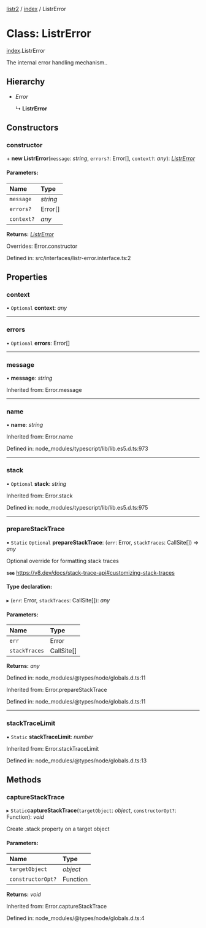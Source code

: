 [listr2](../README.md) / [index](../modules/index.md) / ListrError

# Class: ListrError

[index](../modules/index.md).ListrError

The internal error handling mechanism..

## Hierarchy

* *Error*

  ↳ **ListrError**

## Constructors

### constructor

\+ **new ListrError**(`message`: *string*, `errors?`: Error[], `context?`: *any*): [*ListrError*](index.listrerror.md)

#### Parameters:

| Name | Type |
| :------ | :------ |
| `message` | *string* |
| `errors?` | Error[] |
| `context?` | *any* |

**Returns:** [*ListrError*](index.listrerror.md)

Overrides: Error.constructor

Defined in: src/interfaces/listr-error.interface.ts:2

## Properties

### context

• `Optional` **context**: *any*

___

### errors

• `Optional` **errors**: Error[]

___

### message

• **message**: *string*

Inherited from: Error.message

___

### name

• **name**: *string*

Inherited from: Error.name

Defined in: node_modules/typescript/lib/lib.es5.d.ts:973

___

### stack

• `Optional` **stack**: *string*

Inherited from: Error.stack

Defined in: node_modules/typescript/lib/lib.es5.d.ts:975

___

### prepareStackTrace

▪ `Static` `Optional` **prepareStackTrace**: (`err`: Error, `stackTraces`: CallSite[]) => *any*

Optional override for formatting stack traces

**`see`** https://v8.dev/docs/stack-trace-api#customizing-stack-traces

#### Type declaration:

▸ (`err`: Error, `stackTraces`: CallSite[]): *any*

#### Parameters:

| Name | Type |
| :------ | :------ |
| `err` | Error |
| `stackTraces` | CallSite[] |

**Returns:** *any*

Defined in: node_modules/@types/node/globals.d.ts:11

Inherited from: Error.prepareStackTrace

Defined in: node_modules/@types/node/globals.d.ts:11

___

### stackTraceLimit

▪ `Static` **stackTraceLimit**: *number*

Inherited from: Error.stackTraceLimit

Defined in: node_modules/@types/node/globals.d.ts:13

## Methods

### captureStackTrace

▸ `Static`**captureStackTrace**(`targetObject`: *object*, `constructorOpt?`: Function): *void*

Create .stack property on a target object

#### Parameters:

| Name | Type |
| :------ | :------ |
| `targetObject` | *object* |
| `constructorOpt?` | Function |

**Returns:** *void*

Inherited from: Error.captureStackTrace

Defined in: node_modules/@types/node/globals.d.ts:4
